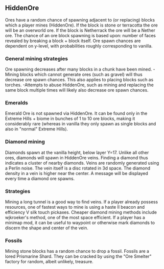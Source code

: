 ## HiddenOre

Ores have a random chance of spawning adjacent to (or replacing) blocks which a player mines 
(HiddenOre). If the block is stone or terracotta the ore will be an overworld ore. If the block 
is Netherrack the ore will be a Nether ore. The chance of an ore block spawning is based upon: 
number of faces revealed by breaking a block + block itself. Ore spawn chances are dependent on 
y-level, with probabilities roughly corresponding to vanilla.

### General mining strategies

Ore spawning decreases after many blocks in a chunk have been mined.
    -Mining blocks which cannot generate ores (such as gravel) will thus decrease ore spawn chances. 
    This also applies to placing blocks such as torches.
    -Attempts to abuse HiddenOre, such as mining and replacing the same block multiple times will 
    likely also decrease ore spawn chances.

### Emeralds

Emerald Ore is not spawned via HiddenOre. It can be found only in the Extreme Hills + biome in bunches 
of 1 to 10 ore blocks, making it considerably rare (whereas in vanilla they only spawn as single blocks 
and also in "normal" Extreme Hills).

### Diamond mining

Diamonds spawn at the vanilla height, below layer Y=17. Unlike all other ores, diamonds will spawn in 
HiddenOre veins. Finding a diamond thus indicates a cluster of nearby diamonds. Veins are randomly 
generated using a Perlin noise. The vein itself is a disc rotated in 3d space. The diamond density 
in a vein is higher near the center. A message will be displayed every time a diamond ore spawns.

### Strategies

Mining a long tunnel is a good way to find veins. If a player already possess resources, one of 
fastest ways to mine is using a haste II beacon and efficiency V silk touch pickaxes. Cheaper diamond 
mining methods include wjkroeker's method, one of the most space efficient. If a player has a minimap 
mod, it can be useful to waypoint or otherwise mark diamonds to discern the shape and center of the vein.

### Fossils
Mining stone blocks has a random chance to drop a fossil. Fossils are a lored Prismarine Shard. 
They can be cracked by using the "Ore Smelter" factory for random, albeit unlikely, treasure. 
